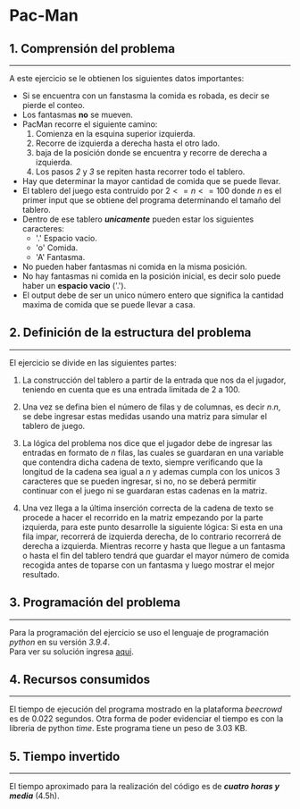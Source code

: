# Pac-Man

## 1. Comprensión del problema

---
A este ejercicio se le obtienen los siguientes datos importantes:

* Si se encuentra con un fanstasma la comida es robada, es decir se pierde el conteo.
* Los fantasmas **no** se mueven.
* PacMan recorre el siguiente camino:
    1. Comienza en la esquina superior izquierda.
    2. Recorre de izquierda a derecha hasta el otro lado.
    3. baja de la posición donde se encuentra y recorre de derecha a izquierda.
    4. Los pasos *2* y *3* se repiten hasta recorrer todo el tablero.
* Hay que determinar la mayor cantidad de comida que se puede llevar.
* El tablero del juego esta contruido por $2<=n<=100$ donde $n$ es el primer input que se obtiene del programa determinando el tamaño del tablero.
* Dentro de ese tablero ***unicamente*** pueden estar los siguientes caracteres:
  * '.' Espacio vacio.
  * 'o' Comida.
  * 'A' Fantasma.
* No pueden haber fantasmas ni comida en la misma posición.
* No hay fantasmas ni comida en la posición inicial, es decir solo puede haber un **espacio vacio** ('.').
* El output debe de ser un unico número entero que significa la cantidad maxima de comida que se puede llevar a casa.

## 2. Definición de la estructura del problema

---
El ejercicio se divide en las siguientes partes:

1. La construcción del tablero a partir de la entrada que nos da el jugador, teniendo en cuenta que es una entrada limitada de 2 a 100.

2. Una vez se defina bien el número de filas y de columnas, es decir $n.n$, se debe ingresar estas medidas usando una matriz para simular el tablero de juego.

3. La lógica del problema nos dice que el jugador debe de ingresar las entradas en formato de $n$ filas, las cuales se guardaran en una variable que contendra dicha cadena de texto, siempre verificando que la longitud de la cadena sea igual a $n$ y ademas cumpla con los unicos 3 caracteres que se pueden ingresar, si no, no se deberá permitir continuar con el juego ni se guardaran estas cadenas en la matriz.

4. Una vez llega a la última inserción correcta de la cadena de texto se procede a hacer el recorrido en la matriz empezando por la parte izquierda, para este punto desarrolle la siguiente lógica: Si esta en una fila impar, recorrerá de izquierda derecha, de lo contrario recorrerá de derecha a izquierda. Mientras recorre y hasta que llegue a un fantasma o hasta el fin del tablero tendrá que guardar el mayor número de comida recogida antes de toparse con un fantasma y luego mostrar el mejor resultado.

## 3. Programación del problema

---
Para la programación del ejercicio se uso el lenguaje de programación *python* en su versión *3.9.4*.  
Para ver su solución ingresa [aqui](https://github.com/devBorisG/Complejidad_Algoritmos/blob/main/Ejercicios/PacMan/main.py).

## 4. Recursos consumidos

---
El tiempo de ejecución del programa mostrado en la plataforma *beecrowd* es de 0.022 segundos. Otra forma de poder evidenciar el tiempo es con la libreria de python *time*. Este programa tiene un peso de 3.03 KB.

## 5. Tiempo invertido

---
El tiempo aproximado para la realización del código es de ***cuatro horas y media*** (4.5h).
